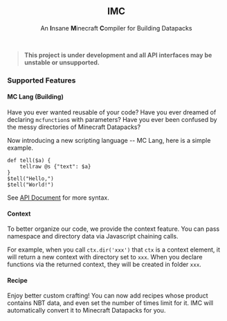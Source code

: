 <h2 align="center">IMC</h2>
<p align="center">An <strong>I</strong>nsane <strong>M</strong>inecraft <strong>C</strong>ompiler for Building Datapacks</p>
<br>

> **This project is under development and all API interfaces may be unstable or unsupported.**



### Supported Features


#### MC Lang (Building)

Have you ever wanted reusable of your code? Have you ever dreamed of declaring `mcfunction`s with parameters? Have you ever been confused by the messy directories of Minecraft Datapacks?

Now introducing a new scripting language -- MC Lang, here is a simple example.

```plain
def tell($a) {
	tellraw @s {"text": $a}
}
$tell("Hello,")
$tell("World!")
```

See [API Document](#) for more syntax.


#### Context

To better organize our code, we provide the context feature. You can pass namespace and directory data via Javascript chaining calls.

For example, when you call `ctx.dir('xxx')` that `ctx` is a context element, it will return a new context with directory set to `xxx`. When you declare functions via the returned context, they will be created in folder `xxx`.


#### Recipe

Enjoy better custom crafting! You can now add recipes whose product contains NBT data, and even set the number of times limit for it. IMC will automatically convert it to Minecraft Datapacks for you.
